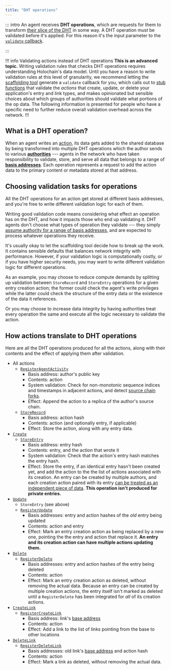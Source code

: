 ```yaml
---
title: "DHT operations"
---
```


::: intro
An agent receives **DHT operations**, which are requests for them to transform [their slice of the DHT](/concepts/4_dht/#finding-peers-and-data-in-a-distributed-database) in some way. A DHT operation must be validated before it's applied. For this reason it's the input parameter to the [`validate` callback](/build/validate-callback/).

:::

!!! info Validating actions instead of DHT operations
**This is an advanced topic.** Writing validation rules that checks DHT operations requires understanding Holochain's data model. Until you have a reason to write validation rules at this level of granularity, we recommend letting the [scaffolding tool](/get-started/3-forum-app-tutorial/) generate a `validate` callback for you, which calls out to [stub functions](/build/validate-callback/#create-boilerplate-code-with-the-scaffolding-tool) that validate the _actions_ that create, update, or delete your application's entry and link types, and makes opinionated but sensible choices about which groups of authorities should validate what portions of the op data. The following information is presented for people who have a specific need to further reduce overall validation overhead across the network.
!!!

## What is a DHT operation?

When an agent writes an [action](/build/working-with-data/#entries-actions-and-records-primary-data), its data gets added to the shared database by being transformed into multiple DHT operations which the author sends to various [**authorities**](/resources/glossary/#validation-authority) --- agents in the network who have taken responsibility to validate, store, and serve all data that belongs to a range of [**basis addresses**](/resources/glossary/#basis-address). Each operation represents a request to add the action data to the primary content or metadata stored at that address.

## Choosing validation tasks for operations

All the DHT operations for an action get stored at different basis addresses, and you're free to write different validation logic for each of them.

Writing good validation code means considering what effect an operation has on the DHT, and how it impacts those who end up validating it. DHT agents don't choose what types of operation they validate --- they simply [assume authority for a range of basis addresses](/concepts/4_dht/), and are expected to process whatever operations they receive.

It's usually okay to let the scaffolding tool decide how to break up the work. It contains sensible defaults that balances network integrity with performance. However, if your validation logic is computationally costly, or if you have higher security needs, you may want to write different validation logic for different operations.

As an example, you may choose to reduce compute demands by splitting up validation between `StoreRecord` and `StoreEntry` operations for a given entry creation action; the former could check the agent's write privileges while the latter could check the structure of the entry data or the existence of the data it references.

Or you may choose to increase data integrity by having authorities treat every operation the same and execute all the logic necessary to validate the action.

## How actions translate to DHT operations

Here are all the DHT operations produced for all the actions, along with their contents and the effect of applying them after validation.

* All actions
    * [`RegisterAgentActivity`](https://docs.rs/holochain_integrity_types/latest/holochain_integrity_types/op/enum.Op.html#variant.RegisterAgentActivity)
        * Basis address: author's public key
        * Contents: action
        * System validation: Check for non-monotonic sequence indices and timestamps in adjacent actions, and detect [source chain forks](/resources/glossary/#fork-source-chain).
        * Effect: Append the action to a replica of the author's source chain.
    * [`StoreRecord`](https://docs.rs/holochain_integrity_types/latest/holochain_integrity_types/op/enum.Op.html#variant.StoreRecord)
        * Basis address: action hash
        * Contents: action (and optionally entry, if applicable) <!--TODO: system validation? -->
        * Effect: Store the action, along with any entry data.
* [`Create`](https://docs.rs/holochain_integrity_types/latest/holochain_integrity_types/action/enum.Action.html#variant.Create)
    * [`StoreEntry`](https://docs.rs/holochain_integrity_types/latest/holochain_integrity_types/op/enum.Op.html#variant.StoreEntry)
        * Basis address: entry hash
        * Contents: entry, and the action that wrote it
        * System validation: Check that the action's entry hash matches the entry hash.
        * Effect: Store the entry, if an identical entry hasn't been created yet, and add the action to the the list of actions associated with its creation. An entry can be created by multiple authors, and each creation action paired with its entry [can be treated as an independent piece of data](/build/entries/#entries-and-actions). **This operation isn't produced for private entries.**
* [`Update`](https://docs.rs/holochain_integrity_types/latest/holochain_integrity_types/action/enum.Action.html#variant.Update)
    * `StoreEntry` (see above)
    * [`RegisterUpdate`](https://docs.rs/holochain_integrity_types/latest/holochain_integrity_types/op/enum.Op.html#variant.RegisterUpdate)
        * Basis addresses: entry and action hashes of the _old_ entry being updated
        * Contents: action and entry <!--TODO: system validation? -->
        * Effect: Mark an entry creation action as being replaced by a new one, pointing the the entry and action that replace it. **An entry and its creation action can have multiple actions updating them.**
* [`Delete`](https://docs.rs/holochain_integrity_types/latest/holochain_integrity_types/action/enum.Action.html#variant.Delete)
    * [`RegisterDelete`](https://docs.rs/holochain_integrity_types/latest/holochain_integrity_types/op/enum.Op.html#variant.RegisterDelete)
        * Basis addresses: entry and action hashes of the entry being deleted
        * Contents: action <!--TODO: system validation? -->
        * Effect: Mark an entry creation action as deleted, without removing the actual data. Because an entry can be created by multiple creation actions, the entry itself isn't marked as deleted until a `RegisterDelete` has been integrated for _all_ of its creation actions.
* [`CreateLink`](https://docs.rs/holochain_integrity_types/latest/holochain_integrity_types/action/enum.Action.html#variant.CreateLink)
    * [`RegisterCreateLink`](https://docs.rs/holochain_integrity_types/latest/holochain_integrity_types/op/enum.Op.html#variant.RegisterCreateLink)
        * Basis address: link's [base address](/build/links-paths-and-anchors/#define-a-link-type)
        * Contents: action <!--TODO: system validation? -->
        * Effect: Add a link to the list of links pointing from the base to other locations
* [`DeleteLink`](https://docs.rs/holochain_integrity_types/latest/holochain_integrity_types/action/enum.Action.html#variant.DeleteLink)
    * [`RegisterDeleteLink`](https://docs.rs/holochain_integrity_types/latest/holochain_integrity_types/op/enum.Op.html#variant.RegisterCreateLink)
        * Basis addresses: old link's [base address](/build/links-paths-and-anchors/#define-a-link-type) and action hash
        * Contents: action <!--TODO: system validation? -->
        * Effect: Mark a link as deleted, without removing the actual data.